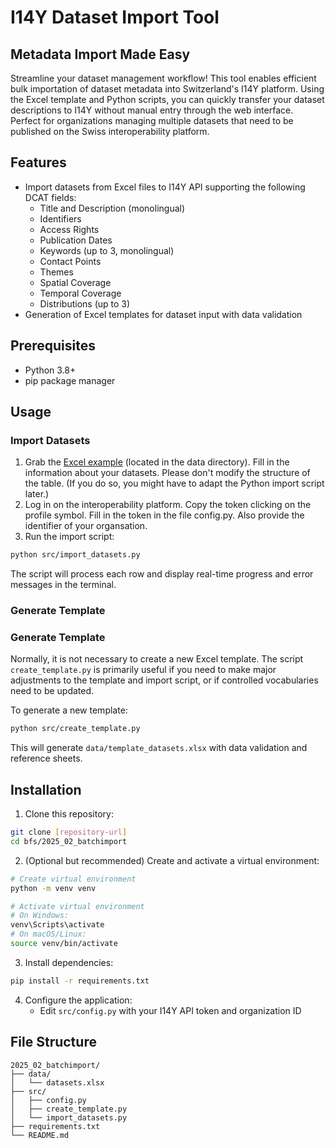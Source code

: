 # I14Y Dataset Import Tool

## Metadata Import Made Easy

Streamline your dataset management workflow! This tool enables efficient bulk importation of dataset metadata into Switzerland's I14Y platform. Using the Excel template and Python scripts, you can quickly transfer your dataset descriptions to I14Y without manual entry through the web interface. Perfect for organizations managing multiple datasets that need to be published on the Swiss interoperability platform.

## Features

- Import datasets from Excel files to I14Y API supporting the following DCAT fields:
  - Title and Description (monolingual)
  - Identifiers
  - Access Rights
  - Publication Dates
  - Keywords (up to 3, monolingual)
  - Contact Points
  - Themes
  - Spatial Coverage
  - Temporal Coverage
  - Distributions (up to 3)
- Generation of Excel templates for dataset input with data validation

## Prerequisites

- Python 3.8+
- pip package manager

## Usage

### Import Datasets

1. Grab the [Excel example](data/datasets.xlsx) (located in the data directory). Fill in the information about your datasets. Please don't modify the structure of the table. (If you do so, you might have to adapt the Python import script later.) 
2. Log in on the interoperability platform. Copy the token clicking on the profile symbol. Fill in the token in the file config.py. Also provide the identifier of your organsation. 
3. Run the import script:

```bash
python src/import_datasets.py
```

The script will process each row and display real-time progress and error messages in the terminal.

### Generate Template
### Generate Template

Normally, it is not necessary to create a new Excel template. The script `create_template.py` is primarily useful if you need to make major adjustments to the template and import script, or if controlled vocabularies need to be updated.

To generate a new template:

```bash
python src/create_template.py
```

This will generate `data/template_datasets.xlsx` with data validation and reference sheets.

## Installation

1. Clone this repository:
```bash
git clone [repository-url]
cd bfs/2025_02_batchimport
```

2. (Optional but recommended) Create and activate a virtual environment:
```bash
# Create virtual environment
python -m venv venv

# Activate virtual environment
# On Windows:
venv\Scripts\activate
# On macOS/Linux:
source venv/bin/activate
```

3. Install dependencies:
```bash
pip install -r requirements.txt
```

4. Configure the application:
   - Edit `src/config.py` with your I14Y API token and organization ID


## File Structure

```
2025_02_batchimport/
├── data/
│   └── datasets.xlsx
├── src/
│   ├── config.py
│   ├── create_template.py
│   └── import_datasets.py
├── requirements.txt
└── README.md
```